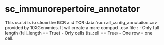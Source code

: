 # sc_immunorepertoire_annotator

This script is to clean the BCR and TCR data from all_contig_annotation.csv provided by 10XGenomics.
It will create a more compact .csv file :
    - Only full length (full_length == True)
    - Only cells (is_cell == True)
    - One row = one cell.
